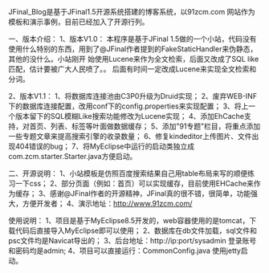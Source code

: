 JFinal_Blog是基于JFinal1.5开源系统搭建的博客系统，以91zcm.com 网站作为模板和演示事例，目前已经加入了开源行列。

一、版本介绍：
1、版本V1.0：
本程序是基于JFinal 1.5做的一个小站，代码没有使用什么特别的东西，用到了@JFinal作者提到的FakeStaticHandler来伪静态，其他的没什么。小站刚开 始使用Lucene来作为全文检索，后面又改成了SQL like匹配，估计要被广大人民喷了。。 后面有时间一定改成Lucene来实现全文检索和分词。

2、版本V1.1：
1、将数据库连接池由C3P0升级为Druid实现；
2、废弃WEB-INF下的数据库连接配置，改用conf下的config.properties来实现配置；
3、将上一个版本留下的SQL模糊Like搜索功能修改为Lucene实现；
4、添加EhCache支持，对首页、列表、标签等叶面做数据缓存；
5、添加"91专题"栏目，将重点添加一些专题文章来提高搜索引擎的收录数量；
6、修复kindeditor上传图片、文件出现404错误的bug；
7、将MyEclipse中运行的启动类独立成com.zcm.starter.Starter.java方便启动。

二、开源说明：
1、小站模板是仿照百度搜索结果自己用table布局来写的顺便练习一下css；
2、部分页面（例如：首页）可以实现缓存，目前使用EHCache来作为缓存；
3、感谢@JFinal作者的开源精神，JFinal真的很不错，很简单，功能强大，方便开发者；
4、演示地址：http://www.91zcm.com/


使用说明：
1、项目是基于MyEclipse8.5开发的，web容器使用的是tomcat，下载代码后直接导入MyEclipse即可以使用；
2、数据库在db文件加载，sql文件和psc文件均是Navicat导出的；
3、后台地址：http://ip:port/sysadmin 登录账号和密码均是admin;
4、项目可以直接运行：CommonConfig.java 使用jetty启动。

